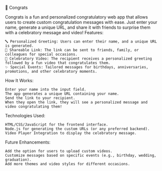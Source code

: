 🎉 Congrats

Congrats is a fun and personalized congratulatory web app that allows users to create custom congratulation messages with ease. Just enter your name, generate a unique URL, and share it with friends to surprise them with a celebratory message and video!
Features:

    🔤 Personalized Greeting: Users can enter their name, and a unique URL is generated.
    📧 Shareable Link: The link can be sent to friends, family, or colleagues for special occasions.
    🎥 Celebratory Video: The recipient receives a personalized greeting followed by a fun video that congratulates them.
    ✨ Special Events: Tailored messages for birthdays, anniversaries, promotions, and other celebratory moments.

How It Works:

    Enter your name into the input field.
    The app generates a unique URL containing your name.
    Send the link to your recipient.
    When they open the link, they will see a personalized message and video congratulating them!

Technologies Used:

    HTML/CSS/JavaScript for the frontend interface.
    Node.js for generating the custom URLs (or any preferred backend).
    Video Player Integration to display the celebratory message.

Future Enhancements:

    Add the option for users to upload custom videos.
    Customize messages based on specific events (e.g., birthday, wedding, graduation).
    Add more themes and video styles for different occasions.
